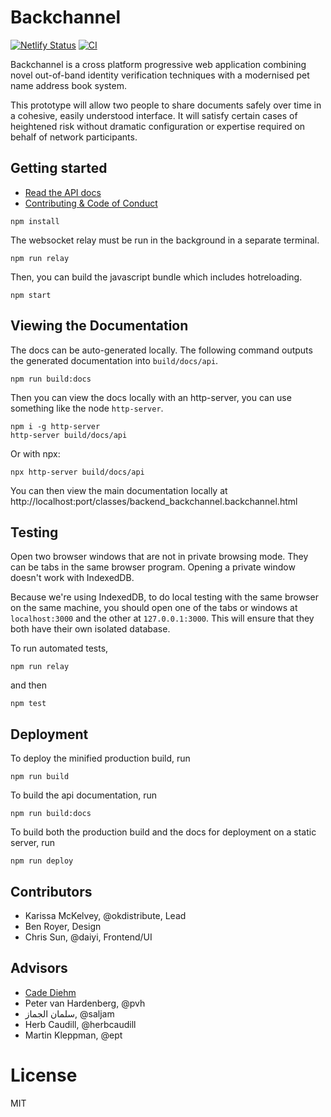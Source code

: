 # Backchannel

[![Netlify Status](https://api.netlify.com/api/v1/badges/b91ac61c-abc1-40d0-9563-e05c189190ae/deploy-status)](https://app.netlify.com/sites/gallant-lewin-1c93b0/deploys) [![CI](https://github.com/inkandswitch/backchannel/actions/workflows/ci.yml/badge.svg)](https://github.com/inkandswitch/backchannel/actions)


Backchannel is a cross platform progressive web application combining novel
out-of-band identity verification techniques with a modernised pet name address book system. 

This prototype will allow two people to share documents safely over time in
a cohesive, easily understood interface. It will satisfy certain
cases of heightened risk without dramatic configuration or expertise required
on behalf of network participants.

## Getting started

* [Read the API docs](https://6088af8c57be4400073fe25d--gallant-lewin-1c93b0.netlify.app/docs/api/)
* [Contributing & Code of Conduct](docs/contributing.md)

```
npm install
```

The websocket relay must be run in the background in a separate terminal.

```
npm run relay
```

Then, you can build the javascript bundle which includes hotreloading.

```
npm start
```

## Viewing the Documentation

The docs can be auto-generated locally. The following command outputs the generated documentation into
`build/docs/api`. 

```
npm run build:docs
```

Then you can view the docs locally with an http-server, you can use something
like the node `http-server`.

```
npm i -g http-server
http-server build/docs/api
```

Or with npx:

```
npx http-server build/docs/api
```

You can then view the main documentation locally at http://localhost:port/classes/backend_backchannel.backchannel.html


## Testing

Open two browser windows that are not in private browsing mode. They can be
tabs in the same browser program. Opening a private window doesn't work with
IndexedDB.

Because we're using IndexedDB, to do local testing with the same browser on the
same machine, you should open one of the tabs or windows at
```localhost:3000``` and the other at ```127.0.0.1:3000```. This will ensure
that they both have their own isolated database.

To run automated tests, 

```
npm run relay
```

and then

```
npm test
```

## Deployment

To deploy the minified production build, run

```npm run build```

To build the api documentation, run

```npm run build:docs```

To build both the production build and the docs for deployment on a static
server, run

```npm run deploy```

## Contributors

* Karissa McKelvey, @okdistribute, Lead 
* Ben Royer, Design
* Chris Sun, @daiyi, Frontend/UI

## Advisors

* [Cade Diehm](https://shiba.computer/)
* Peter van Hardenberg, @pvh
* سلمان الجماز, @saljam
* Herb Caudill, @herbcaudill
* Martin Kleppman, @ept

# License

MIT
